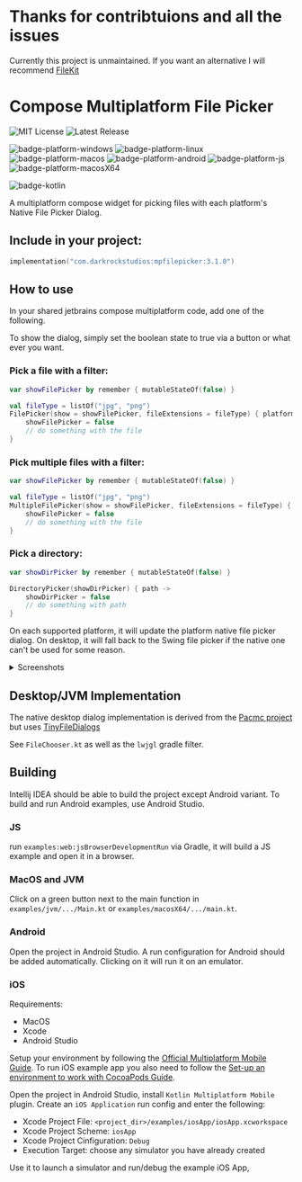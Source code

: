 # Thanks for contribtuions and all the issues
Currently this project is unmaintained. If you want an alternative I will recommend [FileKit](https://github.com/vinceglb/FileKit)

# Compose Multiplatform File Picker

![MIT License](https://img.shields.io/github/license/Wavesonics/compose-multiplatform-file-picker) ![Latest Release](https://img.shields.io/github/v/release/Wavesonics/compose-multiplatform-file-picker?include_prereleases)

![badge-platform-windows] ![badge-platform-linux] ![badge-platform-macos] ![badge-platform-android] ![badge-platform-js] ![badge-platform-macosX64]

![badge-kotlin]

A multiplatform compose widget for picking files with each platform's Native File Picker Dialog.

## Include in your project:

```kts
implementation("com.darkrockstudios:mpfilepicker:3.1.0")
```

## How to use

In your shared jetbrains compose multiplatform code, add one of the following.

To show the dialog, simply set the boolean state to true via a button or what ever you want.

### Pick a file with a filter:

````kotlin
var showFilePicker by remember { mutableStateOf(false) }

val fileType = listOf("jpg", "png")
FilePicker(show = showFilePicker, fileExtensions = fileType) { platformFile ->
    showFilePicker = false
    // do something with the file
}
````

### Pick multiple files with a filter:

````kotlin
var showFilePicker by remember { mutableStateOf(false) }

val fileType = listOf("jpg", "png")
MultipleFilePicker(show = showFilePicker, fileExtensions = fileType) { file ->
    showFilePicker = false
    // do something with the file
}
````


### Pick a directory:

````kotlin
var showDirPicker by remember { mutableStateOf(false) }

DirectoryPicker(showDirPicker) { path ->
    showDirPicker = false
    // do something with path
}
````

On each supported platform, it will update the platform native file picker dialog. On desktop, it will fall back to the
Swing file picker if the native one can't be used for some reason.

<details>

<summary>Screenshots</summary>

## Windows

![Windows native file picker](screenshot-desktop-windows.jpg "Windows native file picker")

## Android

![Android native file picker](screenshot-android.png "Android native file picker")

</details>

## Desktop/JVM Implementation

The native desktop dialog implementation is derived from the [Pacmc project](https://github.com/jakobkmar/pacmc)
but uses [TinyFileDialogs](https://github.com/LWJGL/lwjgl3/blob/master/modules/lwjgl/tinyfd/src/generated/java/org/lwjgl/util/tinyfd/TinyFileDialogs.java)

See `FileChooser.kt` as well as the `lwjgl` gradle filter.

## Building

Intellij IDEA should be able to build the project except Android variant.
To build and run Android examples, use Android Studio.

### JS

run `examples:web:jsBrowserDevelopmentRun` via Gradle, it will build a JS example and open it in a browser.

### MacOS and JVM

Click on a green button next to the main function in `examples/jvm/.../Main.kt` or `examples/macosX64/.../main.kt`.

### Android

Open the project in Android Studio. A run configuration for Android should be added automatically.
Clicking on it will run it on an emulator.

### iOS

Requirements:
- MacOS
- Xcode
- Android Studio

Setup your environment by following the [Official Multiplatform Mobile Guide](https://kotlinlang.org/docs/multiplatform-mobile-setup.html).
To run iOS example app you also need to follow the [Set-up an environment to work with CocoaPods Guide](https://kotlinlang.org/docs/native-cocoapods.html#set-up-an-environment-to-work-with-cocoapods).  

Open the project in Android Studio, install `Kotlin Multiplatform Mobile` plugin. Create an `iOS Application` run config
and enter the following:
- Xcode Project File: `<project_dir>/examples/iosApp/iosApp.xcworkspace`
- Xcode Project Scheme: `iosApp`
- Xcode Project Cinfiguration: `Debug`
- Execution Target: choose any simulator you have already created

Use it to launch a simulator and run/debug the example iOS App,

[badge-kotlin]: https://img.shields.io/badge/kotlin-1.8.20-blue.svg?logo=kotlin

<!-- PLATFORMS -->

[badge-platform-linux]: http://img.shields.io/badge/platform-jvm/linux-2D3F6C.svg?style=flat

[badge-platform-android]: http://img.shields.io/badge/platform-android-6EDB8D.svg?style=flat

[badge-platform-ios]: http://img.shields.io/badge/platform-ios-CDCDCD.svg?style=flat

[badge-platform-windows]: http://img.shields.io/badge/platform-jvm/windows-4D76CD.svg?style=flat

[badge-platform-macos]: http://img.shields.io/badge/platform-jvm/macos-111111.svg?style=flat

[badge-platform-js]: http://img.shields.io/badge/platform-js-34913c.svg?style=flat

[badge-platform-macosX64]: http://img.shields.io/badge/platform-macosX64-34913c.svg?style=flat
